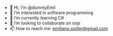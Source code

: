 - 👋 Hi, I’m @dummyEmil
- 👀 I’m interested in software programming
- 🌱 I’m currently learning C#
- 💞️ I’m looking to collaborate on oop
- 📫 How to reach me: emiliano.spiller@gmail.com

<!---
dummyEmil/dummyEmil is a ✨ special ✨ repository because its `README.md` (this file) appears on your GitHub profile.
You can click the Preview link to take a look at your changes.
--->
